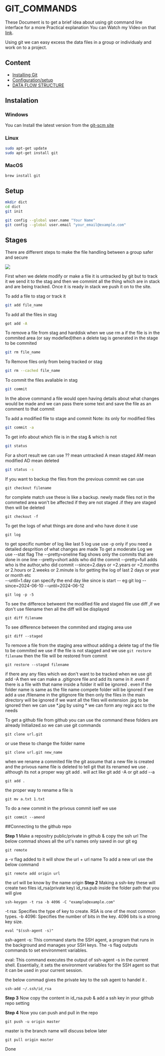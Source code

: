 #                               GIT_COMMANDS

These Document is to get a brief idea about using git command line interface
for  a more Practical explanation You can Watch my Video on that [link](https://youtube.com/).

Using git we can easy excess the data files in a group or individualy and work
on to a project.

## Content 

- [Installing Git](#instalation)
- [Configuration/setup](#setup)
- [DATA FLOW STRUCTURE](#stages)


## Instalation
###  Windows
You can Install the latest version from the [git-scm site](https://git-scm.com/download/win)
### Linux
```bash
sudo apt-get update
sudo apt-get install git
```
### MacOS
```bash
brew install git
```
## Setup
```bash
mkdir dict
cd dict
git init
```

```bash
git config --global user.name "Your Name"
git config --global user.email "your_email@example.com"
```


## Stages

There are different steps to make the file handling between a group safer and secure

<img src='https://res.cloudinary.com/practicaldev/image/fetch/s--M_fHUEqA--/c_limit%2Cf_auto%2Cfl_progressive%2Cq_auto%2Cw_880/https://thepracticaldev.s3.amazonaws.com/i/128hsgntnsu9bww0y8sz.png'>

First when we delete modify or make a file it is untracked by git but to track
it we send it to the stag and then we commint all the thing which are in 
stack and are being tracked.
Once it is ready in stack we push it on to the site.


To add a file to stag or track it 

```bash
git add file_name
```

To add all the files in stag

```bash
got add -A
```


To remove a file from stag and harddisk
when we use rm a if the file is in the commited area (or say modefied)then  a delete tag is generated in the stage to be commited 
```bash
git rm file_name
```

To Remove files only from being tracked or stag

```bash
git rm --cached file_name
```

To commit the files avaliable in stag

```bash
git commit
```
In the above command a file would open having details about what changes would
be made and we can pass there some text and save the file as an comment to
that commit 

To add a modified file to stage and commit 
Note: its only for modified files

```bash
git commit -a
```

To get info about which file is in the stag & which is not 

```bash
git status
```
For a short result we can use 
?? mean untracked A mean staged AM mean modified  AD mean deleted 
```bash
git status -s
```
If you want to backup the files from the previous commit we can use 
```
git checkout filename
```
for complete match use
these is like a backup. newly made files not in the commeted area won't be affected if they are not staged .if they are staged then will be deleted  
```
git checkout -f
```                                                                                                                                                                       
To get the logs of what things are done and who have done it use 
```
git log
```
to get specific number of log like last 5 log use
use -p only if you need a detailed desprition of what changes are made 
To get a moderate Log we use --stat flag 
The --pretty=oneline flag shows only the commits that are done in one line 
--pretty=short adds who did the commit
--pretty=full adds who is the author,who did commit
--since=2.days or =2.years or =2.months or 2.hours or 2.weeks or 2.minute is for getting the log of last 2 days or year or month etc      
--until=1.day can specify the end day like since is start
-- eg git log --since=2024-06-10 --until=2024-06-12
```
git log -p -5
```


To see the differece betweent the modified file and staged file use diff ,if we don't use filename then all the diff will be displayed
```
git diff filename
```

To see difference between the commited and staging area use 
```
git diff --staged
```
To remove a file from the staging area without adding a delete tag of the file to be commited we use 
if the file is not stagged and we use  ```git restore filename``` then the file will be restored from commit
```
git restore --staged filename
```
if there any any files which we don't want to be tracked when we use git add -A  then we can make a .gitignore file and add its name in it .even if there is a file with that name inside a folder it will be ignored . even if the folder name is same as the file name compete folder will be ignored
if we add a use /filename in the gitignore file then only the files in the main directory will be ignored
if we want all the files will extension .jpg to be ignored then we can use *.jpg
by using * we can form any regix acc to the needs

To get a github file from github you can use the command 
these folders are already Initialized.so we can use git commands
```
git clone url.git 
```
or use these to change the folder name

```
git clone url.git new_name
```

when we rename a commited file the git assume that a new file is created and the privous name file is deleted to tell git that its renamed we use .
although its not a proper way git add . will act like git add -A or git add --a
```
git add .
```
the proper way to rename a file is 
```
git mv a.txt 1.txt
```

To do a new commit in the privous commit iself we use 
```
git commit --amend
```

##Connecting to the github repo

**Step 1**
Make a repositry public/private in github & copy the ssh url 
The below commad shows all the url's names only saved in our git eg
```
git remote 
```
a -v flag added to it will show the url + url name
To add a new url use the below command
```
git remote add origin url
```
the url will be know by the name origin 
**Step 2**
Making a ssh-key
these will create two files id_rsa(private key) id_rsa.pub inside the folder path that you will give
```
ssh-keygen -t rsa -b 4096 -C "example@example.com"
```
-t rsa: Specifies the type of key to create. RSA is one of the most common types.
-b 4096: Specifies the number of bits in the key. 4096 bits is a strong key size.

```
eval "$(ssh-agent -s)"
```
ssh-agent -s: This command starts the SSH agent, a program that runs in the background and manages your SSH keys. The -s flag outputs commands to set environment variables.

eval: This command executes the output of ssh-agent -s in the current shell. Essentially, it sets the environment variables for the SSH agent so that it can be used in your current session.

the below commad gives the private key to the ssh agent to handel it .
```
ssh-add ~/.ssh/id_rsa
```
**Step 3**
Now copy the content in id_rsa.pub & add a ssh key in your github repo setting

**Step 4**
Now you can push and pull in the repo
```
git push -u origin master
```
master is the branch name will discuss below later

```
git pull origin master
```
       
Done 

